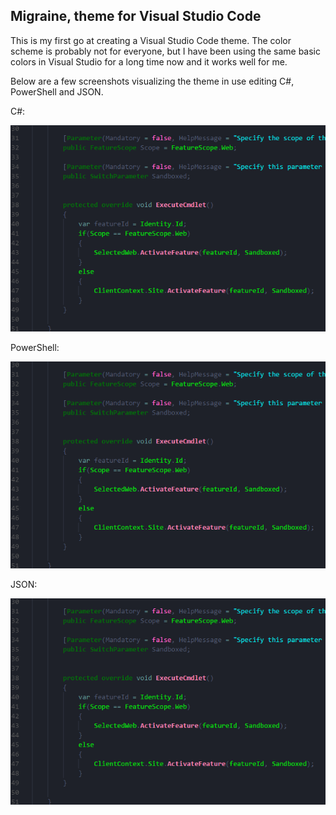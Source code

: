 ## Migraine, theme for Visual Studio Code
This is my first go at creating a Visual Studio Code theme. The color scheme is probably not for everyone, but I have been using the same basic colors in Visual Studio for a long time now and it works well for me.

Below are a few screenshots visualizing the theme in use editing C#, PowerShell and JSON.

C#:

![C# Screenshot][screenshot]

[screenshot]: https://github.com/jhagstrom/theme-migraine/blob/master/images/screen1.png "C#"

PowerShell:

![PowerShell screenshot][screenshot]

[screenshot]: https://github.com/jhagstrom/theme-migraine/blob/master/images/screen2.png "PowerShell"

JSON:

![JSON screenshot][screenshot]

[screenshot]: https://github.com/jhagstrom/theme-migraine/blob/master/images/screen3.png "JSON"